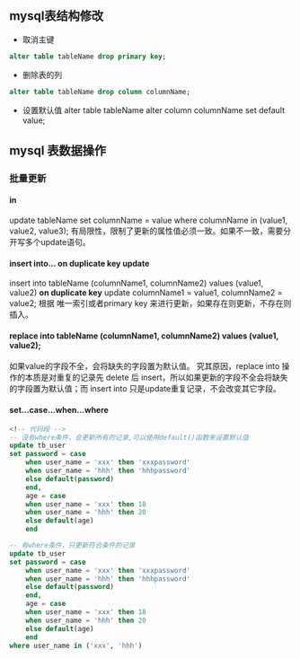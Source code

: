 ## mysql表结构修改

+ 取消主键

```sql
alter table tableName drop primary key;
```

- 删除表的列

```sql
alter table tableName drop column columnName;
```

+ 设置默认值
  alter table tableName alter column columnName set default value;

## mysql 表数据操作

### 批量更新

#### in

update tableName set columnName = value where columnName in (value1, value2, value3);
有局限性，限制了更新的属性值必须一致。如果不一致，需要分开写多个update语句。

#### insert into... on duplicate key update

insert into tableName (columnName1, columnName2) values (value1, value2) **on duplicate key** update columnName1 = value1, columnName2 = value2;
根据 唯一索引或者primary key 来进行更新，如果存在则更新，不存在则插入。

#### replace into tableName (columnName1, columnName2) values (value1, value2);

如果value的字段不全，会将缺失的字段置为默认值。
究其原因，replace into 操作的本质是对重复的记录先 delete 后 insert，所以如果更新的字段不全会将缺失的字段置为默认值；而 insert into 只是update重复记录，不会改变其它字段。

#### set...case...when...where


```sql
<!-- 代码段 -->
-- 没有where条件，会更新所有的记录,可以使用default()函数来设置默认值
update tb_user
set password = case
    when user_name = 'xxx' then 'xxxpassword'
    when user_name = 'hhh' then 'hhhpassword'
    else default(password)
    end,
    age = case
    when user_name = 'xxx' then 18
    when user_name = 'hhh' then 20
    else default(age)
    end
```

```sql
-- 有where条件，只更新符合条件的记录
update tb_user
set password = case
    when user_name = 'xxx' then 'xxxpassword'
    when user_name = 'hhh' then 'hhhpassword'
    else default(password)
    end,
    age = case
    when user_name = 'xxx' then 18
    when user_name = 'hhh' then 20
    else default(age)
    end
where user_name in ('xxx', 'hhh')
```
